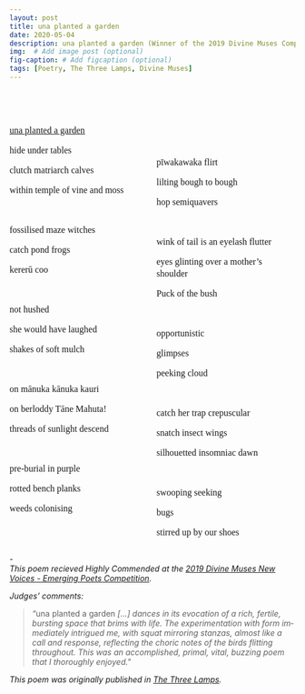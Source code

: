 ```yaml
---
layout: post
title: una planted a garden
date: 2020-05-04 
description: una planted a garden (Winner of the 2019 Divine Muses Competition)
img:  # Add image post (optional)
fig-caption: # Add figcaption (optional)
tags: [Poetry, The Three Lamps, Divine Muses]
---
```

<!DOCTYPE HTML PUBLIC "-//W3C//DTD HTML 4.0 Transitional//EN">
<HTML>
<HEAD>
	<META HTTP-EQUIV="CONTENT-TYPE" CONTENT="text/html; charset=utf-8">
	<TITLE></TITLE>
	<META NAME="GENERATOR" CONTENT="LibreOffice 4.1.6.2 (Linux)">
	<META NAME="CREATED" CONTENT="0;0">
	<META NAME="CHANGED" CONTENT="0;0">
	<STYLE TYPE="text/css">
	<!--
		@page { margin-left: 1in; margin-right: 1in; margin-top: 0.5in; margin-bottom: 1in }
		P { margin-bottom: 0.08in }
	-->
	</STYLE>
</HEAD>
<BODY LANG="en-US" DIR="LTR">
<DIV TYPE=HEADER>
	<P STYLE="margin-bottom: 0.46in"><BR>
	</P>
</DIV>
<P STYLE="margin-bottom: 0in; line-height: 150%"><FONT FACE="Garamond, serif"><FONT SIZE=3><U>una
planted a garden</U></FONT></FONT></P>
<DIV ID="TextSection" DIR="LTR" GUTTER=48 STYLE="column-count: 2">
	<P STYLE="margin-bottom: 0in; line-height: 150%"><FONT FACE="Garamond, serif"><FONT SIZE=3>hide
	under tables</FONT></FONT></P>
	<P STYLE="margin-bottom: 0in; line-height: 150%"><FONT FACE="Garamond, serif"><FONT SIZE=3>clutch
	matriarch calves</FONT></FONT></P>
	<P STYLE="margin-bottom: 0in; line-height: 150%"><FONT FACE="Garamond, serif"><FONT SIZE=3>within
	temple of vine and moss</FONT></FONT></P>
	<P STYLE="margin-bottom: 0in; line-height: 150%"><BR>
	</P>
	<P STYLE="margin-bottom: 0in; line-height: 150%"><FONT FACE="Garamond, serif"><FONT SIZE=3>fossilised
	maze witches</FONT></FONT></P>
	<P STYLE="margin-bottom: 0in; line-height: 150%"><FONT FACE="Garamond, serif"><FONT SIZE=3>catch
	pond frogs</FONT></FONT></P>
	<P STYLE="margin-bottom: 0in; line-height: 150%"><FONT FACE="Garamond, serif"><FONT SIZE=3>kererū
	coo</FONT></FONT></P>
	<P STYLE="margin-bottom: 0in; line-height: 150%"><BR>
	</P>
	<P STYLE="margin-bottom: 0in; line-height: 150%"><FONT FACE="Garamond, serif"><FONT SIZE=3>not
	hushed</FONT></FONT></P>
	<P STYLE="margin-bottom: 0in; line-height: 150%"><FONT FACE="Garamond, serif"><FONT SIZE=3>she
	would have laughed</FONT></FONT></P>
	<P STYLE="margin-bottom: 0in; line-height: 150%"><FONT FACE="Garamond, serif"><FONT SIZE=3>shakes
	of soft mulch</FONT></FONT></P>
	<P STYLE="margin-bottom: 0in; line-height: 150%"><BR>
	</P>
	<P STYLE="margin-bottom: 0in; line-height: 150%"><FONT FACE="Garamond, serif"><FONT SIZE=3>on
	mānuka kānuka kauri</FONT></FONT></P>
	<P STYLE="margin-bottom: 0in; line-height: 150%"><FONT FACE="Garamond, serif"><FONT SIZE=3>on
	berloddy Tāne Mahuta!</FONT></FONT></P>
	<P STYLE="margin-bottom: 0in; line-height: 150%"><FONT FACE="Garamond, serif"><FONT SIZE=3>threads
	of sunlight descend</FONT></FONT></P>
	<P STYLE="margin-bottom: 0in; line-height: 150%"><BR>
	</P>
	<P STYLE="margin-bottom: 0in; line-height: 150%"><FONT FACE="Garamond, serif"><FONT SIZE=3>pre-burial
	in purple</FONT></FONT></P>
	<P STYLE="margin-bottom: 0in; line-height: 150%"><FONT FACE="Garamond, serif"><FONT SIZE=3>rotted
	bench planks</FONT></FONT></P>
	<P STYLE="margin-bottom: 0in; line-height: 150%"><FONT FACE="Garamond, serif"><FONT SIZE=3>weeds
	colonising</FONT></FONT></P>
	<P STYLE="margin-bottom: 0in; line-height: 150%"><BR>
	</P>
	<P STYLE="margin-bottom: 0in; line-height: 150%"><BR>
	</P>
	<P STYLE="margin-bottom: 0in; line-height: 150%"><BR>
	</P>
	<P STYLE="margin-bottom: 0in; line-height: 150%"><FONT FACE="Garamond, serif"><FONT SIZE=3>pīwakawaka
	flirt</FONT></FONT></P>
	<P STYLE="margin-bottom: 0in; line-height: 150%"><FONT FACE="Garamond, serif"><FONT SIZE=3>lilting
	bough to bough</FONT></FONT></P>
	<P STYLE="margin-bottom: 0in; line-height: 150%"><FONT FACE="Garamond, serif"><FONT SIZE=3>hop
	semiquavers</FONT></FONT></P>
	<P STYLE="margin-bottom: 0in; line-height: 150%"><BR>
	</P>
	<P STYLE="margin-bottom: 0in; line-height: 150%"><FONT FACE="Garamond, serif"><FONT SIZE=3>wink
	of tail is an eyelash flutter</FONT></FONT></P>
	<P STYLE="margin-bottom: 0in; line-height: 150%"><FONT FACE="Garamond, serif"><FONT SIZE=3>eyes
	glinting over a mother’s shoulder</FONT></FONT></P>
	<P STYLE="margin-bottom: 0in; line-height: 150%"><FONT FACE="Garamond, serif"><FONT SIZE=3>Puck
	of the bush</FONT></FONT></P>
	<P STYLE="margin-bottom: 0in; line-height: 150%"><BR>
	</P>
	<P STYLE="margin-bottom: 0in; line-height: 150%"><FONT FACE="Garamond, serif"><FONT SIZE=3>opportunistic</FONT></FONT></P>
	<P STYLE="margin-bottom: 0in; line-height: 150%"><FONT FACE="Garamond, serif"><FONT SIZE=3>glimpses</FONT></FONT></P>
	<P STYLE="margin-bottom: 0in; line-height: 150%"><FONT FACE="Garamond, serif"><FONT SIZE=3>peeking
	cloud</FONT></FONT></P>
	<P STYLE="margin-bottom: 0in; line-height: 150%"><BR>
	</P>
	<P STYLE="margin-bottom: 0in; line-height: 150%"><FONT FACE="Garamond, serif"><FONT SIZE=3>catch
	her trap crepuscular</FONT></FONT></P>
	<P STYLE="margin-bottom: 0in; line-height: 150%"><FONT FACE="Garamond, serif"><FONT SIZE=3>snatch
	insect wings</FONT></FONT></P>
	<P STYLE="margin-bottom: 0in; line-height: 150%"><FONT FACE="Garamond, serif"><FONT SIZE=3>silhouetted
	insomniac dawn</FONT></FONT></P>
	<P STYLE="margin-bottom: 0in; line-height: 150%"><BR>
	</P>
	<P STYLE="margin-bottom: 0in; line-height: 150%"><FONT FACE="Garamond, serif"><FONT SIZE=3>swooping
	seeking</FONT></FONT></P>
	<P STYLE="margin-bottom: 0in; line-height: 150%"><FONT FACE="Garamond, serif"><FONT SIZE=3>bugs</FONT></FONT></P>
	<P STYLE="margin-bottom: 0in; line-height: 150%"><FONT FACE="Garamond, serif"><FONT SIZE=3>stirred
	up by our shoes</FONT></FONT></P>
</DIV>
</BODY>
</HTML>
-<br>
<em>This poem recieved Highly Commended at the <a href="http://artagent.co.nz/poetry/2019/poetry2019.htm/">2019 Divine Muses New Voices - Emerging Poets Competition</a>.</em><br>

<em>Judges’ comments: </em>
><em>&ldquo;</em>una planted a garden <em>[...] dances in its evocation of a rich, fertile, bursting space that brims with life. The experimentation with form immediately intrigued me, with squat mirroring stanzas, almost like a call and response, reflecting the choric notes of the birds flitting throughout. This was an accomplished, primal, vital, buzzing poem that I thoroughly enjoyed."</em>

<em>This poem was originally published in <a href="https://www.thethreelamps.com/article/lily-holloway?publication=spring-2019">The Three Lamps</a>.</em>

